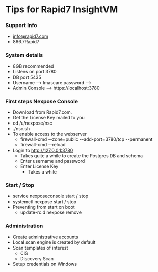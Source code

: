 # Tips for Rapid7 InsightVM

### Support Info
 * info@rapid7.com
 * 866.7Rapid7

### System details
 * 8GB recommended
 * Listens on port 3780
 * DB port 5435
 * Username --> lmascare password --> <unix>
 * Admin Console --> https://localhost:3780

### First steps Nexpose Console
 * Download from Rapid7.com.
 * Get the License Key mailed to you
 * cd /u/nexpose/nsc
 * ./nsc.sh
 * To enable access to the webserver
    * firewall-cmd --zone=public --add-port=3780/tcp --permanent
    * firewall-cmd --reload
 * Login to http://127.0.0.1:3780
    * Takes quite a while to create the Postgres DB and schema
    * Enter username and password
    * Enter License Key
        * Takes a while

### Start / Stop 
 * service nexposeconsole start / stop
 * systemctl nexpose start / stop
 * Preventing from start on boot
   * update-rc.d nexpose remove
   
### Administration
 * Create administrative accounts
 * Local scan engine is created by default
 * Scan templates of interest
    * CIS 
    * Discovery Scan
 * Setup credentials on Windows
